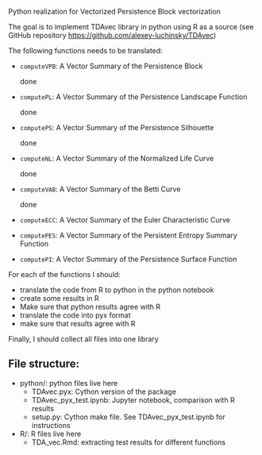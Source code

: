 Python realization for Vectorized Persistence Block vectorization


The goal is to implement TDAvec library in python using R as a source (see GitHub repository https://github.com/alexey-luchinsky/TDAvec)


The following functions needs to be translated:
* `computeVPB`:     A Vector Summary of the Persistence Block

    done

* `computePL`:      A Vector Summary of the Persistence Landscape Function

    done

* `computePS`:      A Vector Summary of the Persistence Silhouette 

    done

* `computeNL`:      A Vector Summary of the Normalized Life Curve

    done

* `computeVAB`:     A Vector Summary of the Betti Curve

    done

* `computeECC`:     A Vector Summary of the Euler Characteristic Curve
* `computePES`:     A Vector Summary of the Persistent Entropy Summary Function
* `computePI`:      A Vector Summary of the Persistence Surface
Function

For each of the functions I should:
* translate the code from R to python in the python notebook
* create some results in R
* Make sure that python results agree with R
* translate the code into pyx format
* make sure that results agree with R

Finally, I should collect all files into one library

## File structure:
* python/: python files live here
    * TDAvec.pyx: Cython version of the package
    * TDAvec_pyx_test.ipynb: Jupyter notebook, comparison with R results
    * setup.py: Cython make file. See TDAvec_pyx_test.ipynb for instructions
* R/: R files live here
    * TDA_vec.Rmd: extracting test results for different functions
